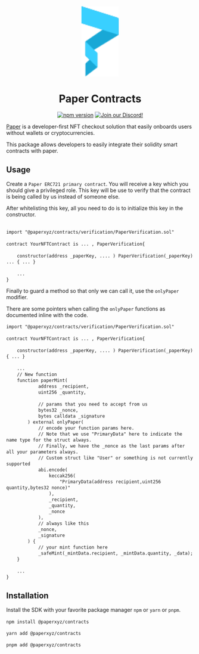 <p align="center">
    <br />
    <a href="https://paper.xyz"><img src="https://raw.githubusercontent.com/paperxyz/react-client-sdk/main/assets/paper-logo.svg" width="100" alt=""/></a>
    <br />
</p>
<h1 align="center">Paper Contracts</h1>
<p align="center">
    <a href="https://www.npmjs.com/package/@paperxyz/contracts"><img src="https://img.shields.io/github/package-json/v/paperxyz/contracts?color=red&label=npm&logo=npm" alt="npm version"/></a>
    <a href="https://discord.gg/mnUa29J2Fp"><img alt="Join our Discord!" src="https://img.shields.io/discord/936354866358546453.svg?color=7289da&label=discord&logo=discord&style=flat"/></a>
</p>

[Paper](https://paper.xyz) is a developer-first NFT checkout solution that easily onboards users without wallets or cryptocurrencies.

This package allows developers to easily integrate their solidity smart contracts with paper.

## Usage

Create a `Paper ERC721 primary contract`. You will receive a key which you should give a privileged role. This key will be use to verify that the contract is being called by us instead of someone else.

After whitelisting this key, all you need to do is to initialize this key in the constructor.

```solidity

import "@paperxyz/contracts/verification/PaperVerification.sol"

contract YourNFTContract is ... , PaperVerification{

    constructor(address _paperKey, .... ) PaperVerification(_paperKey) ... { ... }

    ...
}
```

Finally to guard a method so that only we can call it, use the `onlyPaper` modifier.

There are some pointers when calling the `onlyPaper` functions as documented inline with the code.

```solidity
import "@paperxyz/contracts/verification/PaperVerification.sol"

contract YourNFTContract is ... , PaperVerification{

    constructor(address _paperKey, .... ) PaperVerification(_paperKey) { ... }

    ...
    // New function
    function paperMint(
            address _recipient,
            uint256 _quantity,

            // params that you need to accept from us
            bytes32 _nonce,
            bytes calldata _signature
        ) external onlyPaper(
            // encode your function params here.
            // Note that we use "PrimaryData" here to indicate the name type for the struct always.
            // Finally, we have the _nonce as the last params after all your parameters always.
            // Custom struct like "User" or something is not currently supported
            abi.encode(
                keccak256(
                    "PrimaryData(address recipient,uint256 quantity,bytes32 nonce)"
                ),
                _recipient,
                _quantity,
                _nonce
            ),
            // always like this
            _nonce,
            _signature
        ) {
            // your mint function here
            _safeMint(_mintData.recipient, _mintData.quantity, _data);
    }

    ...
}
```

## Installation

Install the SDK with your favorite package manager `npm` or `yarn` or `pnpm`.

`npm install @paperxyz/contracts`

`yarn add @paperxyz/contracts`

`pnpm add @paperxyz/contracts`
